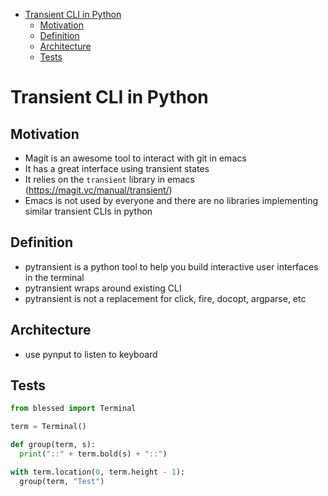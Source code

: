 - [Transient CLI in Python](#sec-1)
  - [Motivation](#sec-1-1)
  - [Definition](#sec-1-2)
  - [Architecture](#sec-1-3)
  - [Tests](#sec-1-4)

# Transient CLI in Python<a id="sec-1"></a>

## Motivation<a id="sec-1-1"></a>

-   Magit is an awesome tool to interact with git in emacs
-   It has a great interface using transient states
-   It relies on the `transient` library in emacs (<https://magit.vc/manual/transient/>)
-   Emacs is not used by everyone and there are no libraries implementing similar transient CLIs in python

## Definition<a id="sec-1-2"></a>

-   pytransient is a python tool to help you build interactive user interfaces in the terminal
-   pytransient wraps around existing CLI
-   pytransient is not a replacement for click, fire, docopt, argparse, etc

## Architecture<a id="sec-1-3"></a>

-   use pynput to listen to keyboard

## Tests<a id="sec-1-4"></a>

```python
from blessed import Terminal

term = Terminal()

def group(term, s):
  print("::" + term.bold(s) + "::")

with term.location(0, term.height - 1):
  group(term, "Test")
```
